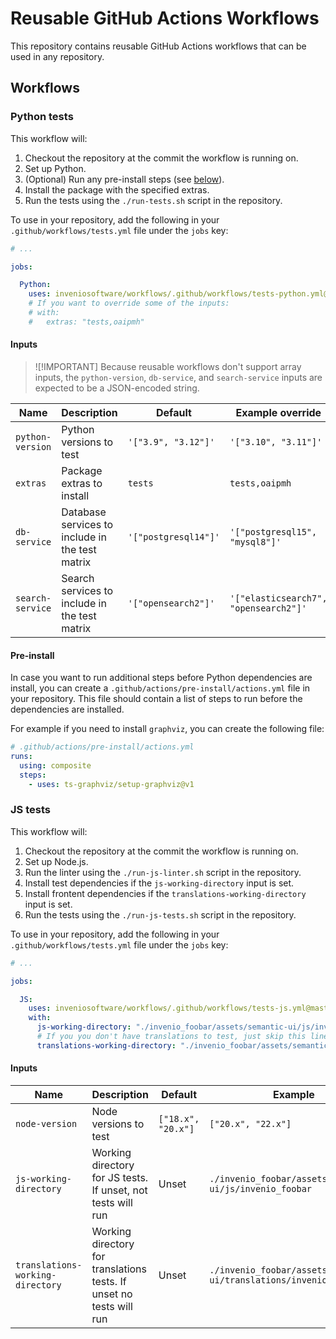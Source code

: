 # Reusable GitHub Actions Workflows

This repository contains reusable GitHub Actions workflows that can be used in any repository.

## Workflows

### Python tests

This workflow will:

1. Checkout the repository at the commit the workflow is running on.
2. Set up Python.
3. (Optional) Run any pre-install steps (see [below](#pre-install)).
4. Install the package with the specified extras.
5. Run the tests using the `./run-tests.sh` script in the repository.

To use in your repository, add the following in your `.github/workflows/tests.yml` file under the `jobs` key:

```yaml
# ...

jobs:

  Python:
    uses: inveniosoftware/workflows/.github/workflows/tests-python.yml@master
    # If you want to override some of the inputs:
    # with:
    #   extras: "tests,oaipmh"
```

#### Inputs

> ![!IMPORTANT]
> Because reusable workflows don't support array inputs, the `python-version`,
> `db-service`, and `search-service` inputs are expected to be a JSON-encoded string.

| Name             | Description                                     | Default              | Example override                      |
|------------------|-------------------------------------------------|----------------------|---------------------------------------|
| `python-version` | Python versions to test                         | `'["3.9", "3.12"]'`  | `'["3.10", "3.11"]'`                  |
| `extras`         | Package extras to install                       | `tests`              | `tests,oaipmh`                        |
| `db-service`     | Database services to include in the test matrix | `'["postgresql14"]'` | `'["postgresql15", "mysql8"]'`        |
| `search-service` | Search services to include in the test matrix   | `'["opensearch2"]'`  | `'["elasticsearch7", "opensearch2"]'` |

#### Pre-install

In case you want to run additional steps before Python dependencies are install, you
can create a `.github/actions/pre-install/actions.yml` file in your repository. This
file should contain a list of steps to run before the dependencies are installed.

For example if you need to install `graphviz`, you can create the following file:

```yaml
# .github/actions/pre-install/actions.yml
runs:
  using: composite
  steps:
    - uses: ts-graphviz/setup-graphviz@v1
```

### JS tests

This workflow will:

1. Checkout the repository at the commit the workflow is running on.
2. Set up Node.js.
3. Run the linter using the `./run-js-linter.sh` script in the repository.
4. Install test dependencies if the `js-working-directory` input is set.
5. Install frontent dependencies if the `translations-working-directory` input is set.
6. Run the tests using the `./run-js-tests.sh` script in the repository.

To use in your repository, add the following in your `.github/workflows/tests.yml` file under the `jobs` key:

```yaml
# ...

jobs:

  JS:
    uses: inveniosoftware/workflows/.github/workflows/tests-js.yml@master
    with:
      js-working-directory: "./invenio_foobar/assets/semantic-ui/js/invenio_foobar"
      # If you you don't have translations to test, just skip this line
      translations-working-directory: "./invenio_foobar/assets/semantic-ui/translations/invenio_foobar"
```

#### Inputs

| Name                             | Description                                                          | Default            | Example                                                           |
|----------------------------------|----------------------------------------------------------------------|--------------------|-------------------------------------------------------------------|
| `node-version`                   | Node versions to test                                                | `["18.x", "20.x"]` | `["20.x", "22.x"]`                                                |
| `js-working-directory`           | Working directory for JS tests. If unset, not tests will run         | Unset              | `./invenio_foobar/assets/semantic-ui/js/invenio_foobar`           |
| `translations-working-directory` | Working directory for translations tests. If unset no tests will run | Unset              | `./invenio_foobar/assets/semantic-ui/translations/invenio_foobar` |

